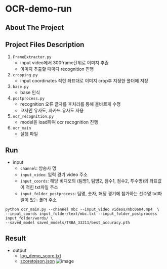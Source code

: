 # OCR-demo-run

## About The Project

## Project Files Description
  1. `FrameExtractor.py`
     - input video에서 300frame단위로 이미지 추출
     - 이미지 추출할 때마다 recognition 진행
  2. `cropping.py`
     - input coordinates 적힌 좌표대로 이미지 crop후 지정한 폴더에 저장 
  3. `base.py`
     - base 인식
  4. `postprocess.py`
     - recognition 오류 글자를 후처리를 통해 올바르게 수정
     - 코사인 유사도, 자카드 유사도 사용
  5. `ocr_recognition.py`
     - model을 load하여 ocr recognition 진행
  6. `ocr_main`
     - 실행 파일
## Run
- input
  - `channel`: 방송사 명
  - `input_video`: 입력 경기 video 주소
  - `input_coords`: 해당 비디오의 (팀명1, 팀명2, 점수1, 점수2, 투수명)의 좌표값이 적힌 txt파일 주소
  - `input_folder_postprocess`: 팀명, 숫자, 해당 경기에 참가하는 선수명 txt파일이 있는 폴더 주소
```
python ocr_main.py --channel mbc --input_video videos/mbc0604.mp4  \
--input_coords input_folder/text/mbc.txt --input_folder_postprocess input_folder/words/ \
--saved_model saved_models/TRBA_33211/best_accuracy.pth
```

## Result
- output
  - [log_demo_score.txt](log_demo_score.txt)
  - [scoretojson.json](scoretojson.json)
![image](https://github.com/sportsOCR/OCR-demo-run/assets/73013625/e7c47293-da11-4e6d-8a6f-6559a39ce401)
